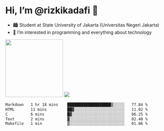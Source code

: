 # Hi, I’m @rizkikadafi 👋
- 🏙 Student at State University of Jakarta (Universitas Negeri Jakarta)
- 👀 I’m interested in programming and everything about technology
<img height="180em" src="https://github-readme-stats.vercel.app/api?username=rizkikadafi&show_icons=true&hide_border=true&&count_private=true&include_all_commits=true" />
<img src="https://github-readme-stats.vercel.app/api/top-langs/?username=rizkikadafi&show_icons=true&hide_border=true&&count_private=true&include_all_commits=true" />

<!--START_SECTION:waka-->

```txt
Markdown   1 hr 18 mins    ███████████████████▒░░░░░   77.84 %
HTML       11 mins         ██▓░░░░░░░░░░░░░░░░░░░░░░   11.02 %
C          6 mins          █▓░░░░░░░░░░░░░░░░░░░░░░░   06.25 %
Text       2 mins          ▓░░░░░░░░░░░░░░░░░░░░░░░░   02.40 %
Makefile   1 min           ▒░░░░░░░░░░░░░░░░░░░░░░░░   01.86 %
```

<!--END_SECTION:waka-->

<!---
rizkikadafi/rizkikadafi is a ✨ special ✨ repository because its `README.md` (this file) appears on your GitHub profile.
You can click the Preview link to take a look at your changes.
--->
